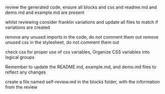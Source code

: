 review the generated code, ensure all blocks and css and readme.md and demo.md and example.md are present

whilst reviewing consider franklin variations and update all files to match if variations are created


remove any unused imports in the code, do not comment them out
remove unused css in the stylesheet, do not comment them out


check css for proper use of css variables, Organize CSS variables into logical groups


Remember to update the README.md, example.md, and demo.md files to reflect any changes

create a file named self-review.md in the blocks folder, with the information from the review
